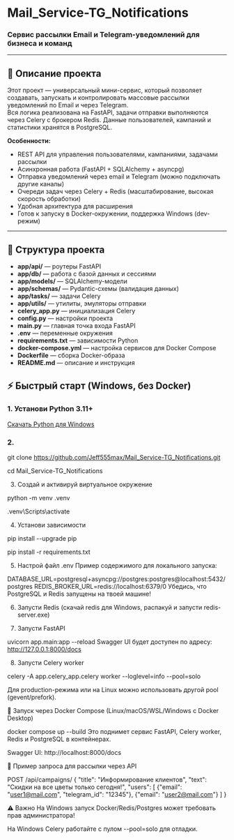 # Mail_Service-TG_Notifications

### Сервис рассылки Email и Telegram-уведомлений для бизнеса и команд

---

## 🚀 Описание проекта

Этот проект — универсальный мини-сервис, который позволяет создавать, запускать и контролировать массовые рассылки уведомлений по Email и через Telegram.  
Вся логика реализована на FastAPI, задачи отправки выполняются через Celery с брокером Redis. Данные пользователей, кампаний и статистики хранятся в PostgreSQL.

**Особенности:**
- REST API для управления пользователями, кампаниями, задачами рассылки
- Асинхронная работа (FastAPI + SQLAlchemy + asyncpg)
- Отправка уведомлений через email и Telegram (можно подключать другие каналы)
- Очереди задач через Celery + Redis (масштабирование, высокая скорость обработки)
- Удобная архитектура для расширения
- Готов к запуску в Docker-окружении, поддержка Windows (dev-режим)

---

## 📂 Структура проекта

- **app/api/** — роутеры FastAPI
- **app/db/** — работа с базой данных и сессиями
- **app/models/** — SQLAlchemy-модели
- **app/schemas/** — Pydantic-схемы (валидация данных)
- **app/tasks/** — задачи Celery
- **app/utils/** — утилиты, эмуляторы отправки
- **celery_app.py** — инициализация Celery
- **config.py** — настройки проекта
- **main.py** — главная точка входа FastAPI
- **.env** — переменные окружения
- **requirements.txt** — зависимости Python
- **docker-compose.yml** — настройка сервисов для Docker Compose
- **Dockerfile** — сборка Docker-образа
- **README.md** — описание и инструкция


## ⚡ Быстрый старт (Windows, без Docker)

### 1. Установи Python 3.11+  
[Скачать Python для Windows](https://www.python.org/downloads/windows/)

### 2. 
git clone https://github.com/Jeff555max/Mail_Service-TG_Notifications.git

cd Mail_Service-TG_Notifications

3. Создай и активируй виртуальное окружение

python -m venv .venv

.venv\Scripts\activate

4. Установи зависимости

pip install --upgrade pip

pip install -r requirements.txt

5. Настрой файл .env
Пример содержимого для локального запуска:


DATABASE_URL=postgresql+asyncpg://postgres:postgres@localhost:5432/postgres
REDIS_BROKER_URL=redis://localhost:6379/0
Убедись, что PostgreSQL и Redis запущены на твоей машине!

6. Запусти Redis
(скачай redis для Windows, распакуй и запусти redis-server.exe)

7. Запусти FastAPI

uvicorn app.main:app --reload
Swagger UI будет доступен по адресу: http://127.0.0.1:8000/docs

8. Запусти Celery worker

celery -A app.celery_app.celery worker --loglevel=info --pool=solo

Для production-режима или на Linux можно использовать другой pool (gevent/prefork).

🐳 Запуск через Docker Compose (Linux/macOS/WSL/Windows с Docker Desktop)

docker compose up --build
Это поднимет сервис FastAPI, Celery worker, Redis и PostgreSQL в контейнерах.

Swagger UI: http://localhost:8000/docs


📑 Пример запроса для рассылки через API

POST /api/campaigns/
{
  "title": "Информирование клиентов",
  "text": "Скидки на все цветы только сегодня!",
  "users": [
    {"email": "user1@mail.com", "telegram_id": "12345"},
    {"email": "user2@mail.com"}
  ]
}


⚠️ Важно
На Windows запуск Docker/Redis/Postgres может требовать прав администратора!

На Windows Celery работайте с пулом --pool=solo для отладки.







